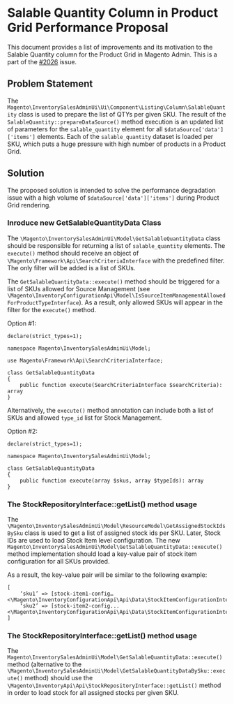 # Salable Quantity Column in Product Grid Performance Proposal
This document provides a list of improvements and its motivation to the Salable Quantity column for the Product Grid in Magento Admin. This is a part of the [#2026](https://github.com/magento-engcom/msi/issues/2026) issue.

## Problem Statement
The `Magento\InventorySalesAdminUi\Ui\Component\Listing\Column\SalableQuantity` class is used to prepare the list of QTYs per given SKU. The result of the `SalableQuantity::prepareDataSource()` method execution is an updated list of parameters for the `salable_quantity` element for all `$dataSource['data']['items']` elements. Each of the `salable_quantity` dataset is loaded per SKU, which puts a huge pressure with high number of products in a Product Grid.

## Solution
The proposed solution is intended to solve the performance degradation issue with a high volume of `$dataSource['data']['items']` during Product Grid rendering.

### Inroduce new GetSalableQuantityData Class
The `\Magento\InventorySalesAdminUi\Model\GetSalableQuantityData` class should be responsible for returning a list of `salable_quantity` elements. The `execute()` method should receive an object of `\Magento\Framework\Api\SearchCriteriaInterface` with the predefined filter. The only filter will be added is a list of SKUs.

The `GetSalableQuantityData::execute()` method should be triggered for a list of SKUs allowed for Source Management (see `\Magento\InventoryConfigurationApi\Model\IsSourceItemManagementAllowedForProductTypeInterface`). As a result, only allowed SKUs will appear in the filter for the `execute()` method.

Option #1:
```
declare(strict_types=1);

namespace Magento\InventorySalesAdminUi\Model;

use Magento\Framework\Api\SearchCriteriaInterface;

class GetSalableQuantityData
{
    public function execute(SearchCriteriaInterface $searchCriteria): array
}
```

Alternatively, the `execute()` method annotation can include both a list of SKUs and allowed `type_id` list for Stock Management.

Option #2:
```
declare(strict_types=1);

namespace Magento\InventorySalesAdminUi\Model;

class GetSalableQuantityData
{
    public function execute(array $skus, array $typeIds): array
}
```

### The StockRepositoryInterface::getList() method usage
The `\Magento\InventorySalesAdminUi\Model\ResourceModel\GetAssignedStockIdsBySku` class is used to get a list of assigned stock ids per SKU. Later, Stock IDs are used to load Stock Item level configuration. The new `Magento\InventorySalesAdminUi\Model\GetSalableQuantityData::execute()` method implementation should load a key-value pair of stock item configuration for all SKUs provided.

As a result, the key-value pair will be similar to the following example:
```
[
    ‘sku1’ => [stock-item1-config…<\Magento\InventoryConfigurationApi\Api\Data\StockItemConfigurationInterface>]
    ‘sku2’ => [stock-item2-config...<\Magento\InventoryConfigurationApi\Api\Data\StockItemConfigurationInterface>]
]
```

### The StockRepositoryInterface::getList() method usage
The `Magento\InventorySalesAdminUi\Model\GetSalableQuantityData::execute()` method (alternative to the `\Magento\InventorySalesAdminUi\Model\GetSalableQuantityDataBySku::execute()` method) should use the `\Magento\InventoryApi\Api\StockRepositoryInterface::getList()` method in order to load stock for all assigned stocks per given SKU.

